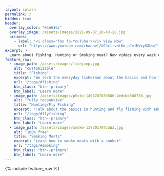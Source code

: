 ```yaml
---
layout: splash
permalink: /
hidden: true
header:
  overlay_color: "#5e616c"
  overlay_image: /assets/images/2021-09-07_20-43-28.jpg
  actions:
    - label: "<i class='fas fa-YouTube'></i> View Now"
      url: "https://www.youtube.com/channel/UChclrvntKn_uJeiMVxy5XUw/"
excerpt: >
  Learn about Fishing, Hunting or Smoking meat? New videos every week on YouTube. 
feature_row:
  - image_path: /assets/images/fishjump.jpg
    alt: "customizable"
    title: "Fishing"
    excerpt: "We tech the everyday fisherman about the basics and how to use our experiences to become a better angler"
    url: "/tags/#fishing"
    btn_class: "btn--primary"
    btn_label: "Learn more"
  - image_path: /assets/images/photo-1493787039806-2edcbe808750.jpg
    alt: "fully responsive"
    title: "Hunting/Fly Fishing"
    excerpt: "Talk about the basics in hunting and fly fishing with enaging videos and posts"
    url: "/tags/#flyfishing"
    btn_class: "btn--primary"
    btn_label: "Learn more"
  - image_path: /assets/images/smoke-1377017975dW3.jpg
    alt: "100% free"
    title: "Smoking Meats"
    excerpt: "Learn how to smoke meats with a smoker"
    url: "/tags/#smoking"
    btn_class: "btn--primary"
    btn_label: "Learn more"      
---
```


{% include feature_row %}
